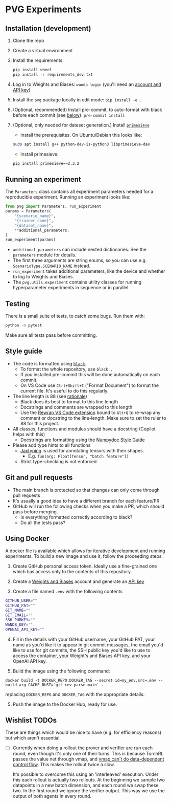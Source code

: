 # PVG Experiments

## Installation (development)

1. Clone the repo
2. Create a virtual environment
3. Install the requirements:

   ```bash
   pip install wheel
   pip install -r requirements_dev.txt
   ```

4. Log in to Weights and Biases: `wandb login` (you'll need an [account and API
   key](https://wandb.ai/settings#dangerzone))
5. Install the `pvg` package locally in edit mode: `pip install -e .`
6. (Optional, recommended) Install pre-commit, to auto-format with black before each
   commit (see [below](#style-guide)): `pre-commit install`
7. (Optional, only needed for dataset generation.) Install
   [`primesieve`](https://pypi.org/project/primesieve/)
    - Install the prerequisites. On Ubuntu/Debian this looks like:

    ```bash
    sudo apt install g++ python-dev-is-python3 libprimesieve-dev
    ```

    - Install primesieve:
   ```bash
   pip install primesieve==2.3.2
   ```


## Running an experiment

The `Parameters` class contains all experiment parameters needed for a reproducible
experiment. Running an experiment looks like:

```python
from pvg import Parameters, run_experiment
params = Parameters(
    "{scenario_name}", 
    "{trainer_name}", 
    "{dataset_name}", 
    **additional_parameters,
)
run_experiment(params)
```

- `additional_parameters` can include nested dictionaries. See the `parameters` module
  for details.
- The first three arguments are string enums, so you can use e.g.
  `ScenarioType.SCENARIO_NAME` instead.
- `run_experiment` takes additional parameters, like the device and whether to log to
  Weights and Biases.
- The `pvg.utils.experiment` contains utility classes for running hyperparameter
  experiments in sequence or in parallel.


## Testing

There is a small suite of tests, to catch some bugs. Run them with:

```bash
python -m pytest
```

Make sure all tests pass before committing.


## Style guide

- The code is formatted using [`black`](https://black.readthedocs.io/en/stable/).
    * To format the whole repository, use `black .`
    * If you installed pre-commit this will be done automatically on each commit.
    * On VS Code use `Ctrl+Shift+I` ("Format Document") to format the current file. It's
      useful to do this regularly.
- The line length is 88 (see
  [rationale](https://black.readthedocs.io/en/stable/the_black_code_style/current_style.html#line-length))
    * Black does its best to format to this line length
    * Docstrings and comments are wrapped to this length
    * Use the [Rewrap VS Code
      extension](https://marketplace.visualstudio.com/items?itemName=stkb.rewrap) bound
      to `Alt+Q` to re-wrap any comment or docstring to the line-length. Make sure to set
      the ruler to 88 for this project.
- All classes, functions and modules should have a docstring (Copilot helps with this)
    * Docstrings are formatting using the [Numpydoc Style
      Guide](https://numpydoc.readthedocs.io/en/latest/format.html)
- Please add type hints to all functions
    * [Jaxtyping](https://docs.kidger.site/jaxtyping/) is used for annotating tensors
      with their shapes.
        + E.g. `fun(arg: Float[Tensor, "batch feature"])`
    * Strict type-checking is not enforced


## Git and pull requests

- The main branch is protected so that changes can only come through pull requests
- It's usually a good idea to have a different branch for each feature/PR
- GitHub will run the following checks when you make a PR, which should pass before
  merging.
    * Is everything formatted correctly according to black?
    * Do all the tests pass?


## Using Docker

A docker file is available which allows for iterative development and running
experiments. To build a new image and use it, follow the proceeding steps.

1. Create GitHub personal access token. Ideally use a fine-grained one which has access
   only to the contents of this repository.

2. Create a [Weights and Biases](https://wandb.ai) account and generate an [API
   key](https://wandb.ai/settings#dangerzone)

3. Create a file named `.env` with the following contents

```bash
GITHUB_USER=""
GITHUB_PAT=""
GIT_NAME=""
GIT_EMAIL=""
SSH_PUBKEY=""
WANDB_KEY=""
OPENAI_API_KEY=""
```

4. Fill in the details with your GitHub username, your GitHub PAT, your name as you'd
   like it to appear in git commit messages, the email you'd like to use for git
   commits, the SSH public key you'd like to use to access the container, your
   Weight's and Biases API key, and your OpenAI API key.

5. Build the image using the following command:

```
docker build -t DOCKER_REPO:DOCKER_TAG --secret id=my_env,src=.env --build-arg CACHE_BUST=`git rev-parse main` .
```

replacing `DOCKER_REPO` and `DOCKER_TAG` with the appropriate details.

5. Push the image to the Docker Hub, ready for use.


## Wishlist TODOs

These are things which would be nice to have (e.g. for efficiency reasons) but which
aren't essential.

- [ ] Currently when doing a rollout the prover and verifier are run each round, even
  though it's only one of their turns. This is because TorchRL passes the value net
  through vmap, and [vmap can't do data-dependent control
  flow](https://github.com/pytorch/functorch/issues/257). This makes the rollout twice a
  slow.

  It's possible to overcome this using an 'interleaved' execution. Under this each
  rollout is actually two rollouts. At the beginning we sample two datapoints in a new
  batch dimension, and each round we swap these two. In the first round we ignore the
  verifier output. This way we use the output of both agents in every round.

